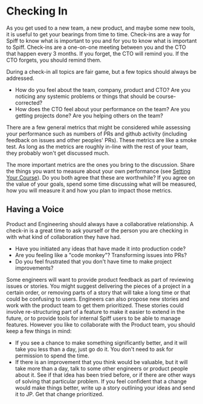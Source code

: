 # Checking In

As you get used to a new team, a new product, and maybe some new tools, it is useful to get your bearings from time to time.
Check-ins are a way for Spiff to know what is important to you and for you to know what is important to Spiff.
Check-ins are a one-on-one meeting between you and the CTO that happen every 3 months.
If you forget, the CTO will remind you. If the CTO forgets, you should remind them.

During a check-in all topics are fair game, but a few topics should always be addressed.

* How do you feel about the team, company, product and CTO? Are you noticing any systemic problems or things that should be course-corrected?
* How does the CTO feel about your performance on the team? Are you getting projects done? Are you helping others on the team?

There are a few general metrics that might be considered while assessing your performance such as numbers of PRs and github activity (including feedback on issues and other peoples' PRs).
These metrics are like a smoke test.
As long as the metrics are roughly in-line with the rest of your team, they probably won't get discussed much.

The more important metrics are the ones you bring to the discussion.
Share the things you want to measure about your own performance (see [Setting Your Course](02.SettingYourCourse.md)).
Do you both agree that these are worthwhile?
If you agree on the value of your goals, spend some time discussing what will be measured, how you will measure it and how you plan to impact those metrics.

## Having a Voice

Product and Engineering should always have a collaborative relationship.
A check-in is a great time to ask yourself or the person you are checking in with what kind of collaboration they have had.

* Have you initiated any ideas that have made it into production code?
* Are you feeling like a "code monkey"? Transforming issues into PRs?
* Do you feel frustrated that you don't have time to make project improvements?

Some engineers will want to provide product feedback as part of reviewing issues or stories.
You might suggest delivering the pieces of a project in a certain order, or removing parts of a story that will take a long time or that could be confusing to users.
Engineers can also propose new stories and work with the product team to get them prioritized.
These stories could involve re-structuring part of a feature to make it easier to extend in the future, or to provide tools for internal Spiff users to be able to manage features.
However you like to collaborate with the Product team, you should keep a few things in mind:

* If you see a chance to make something significantly better, and it will take you less than a day, just go do it. You don't need to ask for permission to spend the time.
* If there is an improvement that you think would be valuable, but it will take more than a day, talk to some other engineers or product people about it. See if that idea has been tried before, or if there are other ways of solving that particular problem. If you feel confident that a change would make things better, write up a story outlining your ideas and send it to JP. Get that change prioritized.


